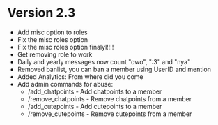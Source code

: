 # Version 2.3
- Add misc option to roles
- Fix the misc roles option
- Fix the misc roles option finalyl!!!!
- Get removing role to work
- Daily and yearly messages now count "owo", ":3" and "nya"
- Removed banlist, you can ban a member using UserID and mention
- Added Analytics: From where did you come
- Add admin commands for abuse:
  - /add_chatpoints - Add chatpoints to a member
  - /remove_chatpoints - Remove chatpoints from a member
  - /add_cutepoints - Add cutepoints to a member
  - /remove_cutepoints - Remove cutepoints from a member
